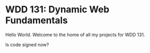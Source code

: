 # WDD 131: Dynamic Web Fundamentals

Hello World. Welcome to the home of all my projects for WDD 131.

Is code signed now?
